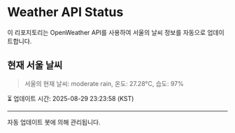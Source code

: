 
# Weather API Status

이 리포지토리는 OpenWeather API를 사용하여 서울의 날씨 정보를 자동으로 업데이트합니다.

## 현재 서울 날씨
> 서울의 현재 날씨: moderate rain, 온도: 27.28°C, 습도: 97%

⏳ 업데이트 시간: 2025-08-29 23:23:58 (KST)

---
자동 업데이트 봇에 의해 관리됩니다.
